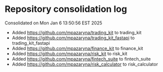 # Repository consolidation log
Consolidated on Mon Jan  6 13:50:56 EST 2025

- Added https://github.com/mpazaryna/trading_kit to trading_kit
- Added https://github.com/mpazaryna/trading_kit_fastapi to trading_kit_fastapi
- Added https://github.com/mpazaryna/finance_kit to finance_kit
- Added https://github.com/mpazaryna/risk_kit to risk_kit
- Added https://github.com/mpazaryna/fintech_suite to fintech_suite
- Added https://github.com/mpazaryna/risk_calculator to risk_calculator
